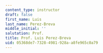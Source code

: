 ```yaml
---
content_type: instructor
draft: false
first_name: Luis
last_name: Perez-Breva
middle_initial: ''
salutation: Prof.
title: Prof. Luis Perez-Breva
uid: 05368de7-7328-4981-928a-a8fe965c0a79
---
```

